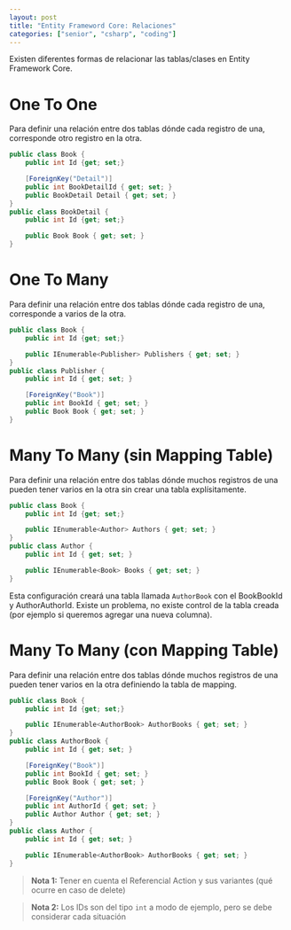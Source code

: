```yaml
---
layout: post
title: "Entity Frameword Core: Relaciones"
categories: ["senior", "csharp", "coding"]
---
```


Existen diferentes formas de relacionar las tablas/clases<!--more--> en Entity Framework Core.

# One To One

Para definir una relación entre dos tablas dónde cada registro de una, corresponde otro registro en la otra.

```csharp
public class Book {
    public int Id {get; set;}

    [ForeignKey("Detail")]
    public int BookDetailId { get; set; }
    public BookDetail Detail { get; set; }
}
public class BookDetail {
    public int Id {get; set;}

    public Book Book { get; set; }
}
```

# One To Many

Para definir una relación entre dos tablas dónde cada registro de una, corresponde a varios de la otra.

```csharp
public class Book {
    public int Id {get; set;}

    public IEnumerable<Publisher> Publishers { get; set; }
}
public class Publisher {
    public int Id { get; set; }

    [ForeignKey("Book")]
    public int BookId { get; set; }
    public Book Book { get; set; }
}
```

# Many To Many (sin Mapping Table)

Para definir una relación entre dos tablas dónde muchos registros de una pueden tener varios en la otra sin crear una tabla explísitamente.

```csharp
public class Book {
    public int Id {get; set;}

    public IEnumerable<Author> Authors { get; set; }
}
public class Author {
    public int Id { get; set; }

    public IEnumerable<Book> Books { get; set; }
}
```

Esta configuración creará una tabla llamada `AuthorBook` con el BookBookId y AuthorAuthorId. Existe un problema, no existe control de la tabla creada (por ejemplo si queremos agregar una nueva columna).

# Many To Many (con Mapping Table)

Para definir una relación entre dos tablas dónde muchos registros de una pueden tener varios en la otra definiendo la tabla de mapping.

```csharp
public class Book {
    public int Id {get; set;}

    public IEnumerable<AuthorBook> AuthorBooks { get; set; }
}
public class AuthorBook {
    public int Id { get; set; }

    [ForeignKey("Book")]
    public int BookId { get; set; }
    public Book Book { get; set; }

    [ForeignKey("Author")]
    public int AuthorId { get; set; }
    public Author Author { get; set; }
}
public class Author {
    public int Id { get; set; }

    public IEnumerable<AuthorBook> AuthorBooks { get; set; }
}
```

> **Nota 1:** Tener en cuenta el Referencial Action y sus variantes (qué ocurre en caso de delete)

> **Nota 2:** Los IDs son del tipo `int` a modo de ejemplo, pero se debe considerar cada situación

